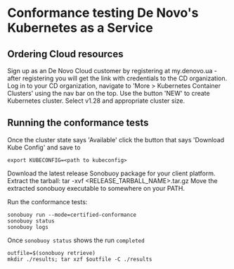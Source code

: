 # Conformance testing De Novo's Kubernetes as a Service

## Ordering Cloud resources 

Sign up as an De Novo Cloud customer by registering at my.denovo.ua - after registering you will get the link with credentials to the CD organization.
Log in to your CD organization, navigate to 'More > Kubernetes Container Clusters' using the nav bar on the top.
Use the button 'NEW' to create Kubernetes cluster. Select v1.28 and appropriate cluster size.

## Running the conformance tests

Once the cluster state says 'Available' click the button that says 'Download Kube Config' and save to <path to kubeconfig>

```shell
export KUBECONFIG=<path to kubeconfig>
```

Download the latest release Sonobuoy package for your client platform.
Extract the tarball: tar -xvf <RELEASE_TARBALL_NAME>.tar.gz
Move the extracted sonobuoy executable to somewhere on your PATH.

Run the conformance tests:

```shell
sonobuoy run --mode=certified-conformance
sonobuoy status
sonobuoy logs
```

Once `sonobuoy status` shows the run `completed`

```shell
outfile=$(sonobuoy retrieve)
mkdir ./results; tar xzf $outfile -C ./results
```
